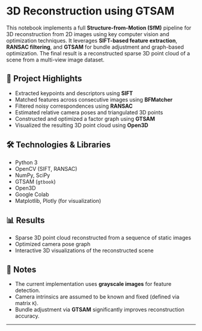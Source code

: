 # 3D Reconstruction using GTSAM

This notebook implements a full **Structure-from-Motion (SfM)** pipeline for 3D reconstruction from 2D images using key computer vision and optimization techniques. It leverages **SIFT-based feature extraction**, **RANSAC filtering**, and **GTSAM** for bundle adjustment and graph-based optimization. The final result is a reconstructed sparse 3D point cloud of a scene from a multi-view image dataset.

## 📌 Project Highlights

- Extracted keypoints and descriptors using **SIFT**
- Matched features across consecutive images using **BFMatcher**
- Filtered noisy correspondences using **RANSAC**
- Estimated relative camera poses and triangulated 3D points
- Constructed and optimized a factor graph using **GTSAM**
- Visualized the resulting 3D point cloud using **Open3D**

## 🛠️ Technologies & Libraries

- Python 3
- OpenCV (SIFT, RANSAC)
- NumPy, SciPy
- GTSAM (`gtbook`)
- Open3D
- Google Colab
- Matplotlib, Plotly (for visualization)

## 📊 Results

- Sparse 3D point cloud reconstructed from a sequence of static images
- Optimized camera pose graph
- Interactive 3D visualizations of the reconstructed scene

## 📎 Notes

- The current implementation uses **grayscale images** for feature detection.
- Camera intrinsics are assumed to be known and fixed (defined via matrix `K`).
- Bundle adjustment via **GTSAM** significantly improves reconstruction accuracy.

---
